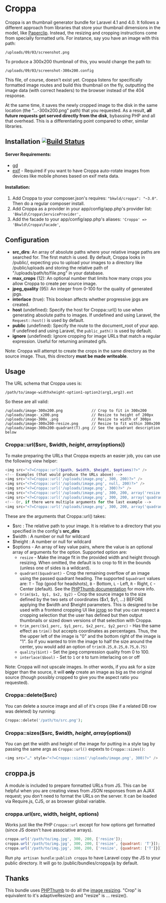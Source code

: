 # Croppa

Croppa is an thumbnail generator bundle for Laravel 4.1 and 4.0.  It follows a different approach from libraries that store your thumbnail dimensions in the model, like [Paperclip](https://github.com/thoughtbot/paperclip).  Instead, the resizing and cropping instructions come from specially formatted urls.  For instance, say you have an image with this path:

    /uploads/09/03/screenshot.png

To produce a 300x200 thumbnail of this, you would change the path to:

    /uploads/09/03/screenshot-300x200.config

This file, of course, doesn't exist yet.  Croppa listens for specifically formatted image routes and build this thumbnail on the fly, outputting the image data (with correct headers) to the browser instead of the 404 response.

At the same time, it saves the newly cropped image to the disk in the same location (the "…-300x200.png" path) that you requested.  As a result, **all future requests get served directly from the disk**, bybassing PHP and all that overhead.  This is a differentiating point compared to other, similar libraries.


## Installation [![Build Status](https://travis-ci.org/BKWLD/croppa.svg?branch=master)](https://travis-ci.org/BKWLD/croppa)

#### Server Requirements:

* [gd](http://php.net/manual/en/book.image.php)
* [exif](http://php.net/manual/en/book.exif.php) - Required if you want to have Croppa auto-rotate images from devices like mobile phones based on exif meta data.

#### Installation: 

1. Add Croppa to your composer.json's requires: `"bkwld/croppa": "~3.0"`.  Then do a regular composer install.
2. Add Croppa as a provider in your app/config/app.php's provider list: `'Bkwld\Croppa\ServiceProvider',`
3. Add the facade to your app/config/app.php's aliases: `'Croppa' => 'Bkwld\Croppa\Facade'`,

## Configuration

* **src_dirs**: An array of absolute paths where your relative image paths are searched for.  The first match is used.  By default, Croppa looks in /public/, expecting you to upload your images to a directory like /public/uploads and storing the relative path of "/uploads/path/to/file.png" in your database.
* **max_crops** (12): An optional number that limits how many crops you allow Croppa to create per source image.
* **jpeg_quality** (95): An integer from 0-100 for the quality of generated jpgs.
* **interlace** (true): This boolean affects whether progressive jpgs are created.
* **host** (undefined): Specify the host for Croppa::url() to use when generating absolute paths to images.  If undefined and using Laravel, the `Request::host()` is used by default.
* **public** (undefined): Specify the route to the document_root of your app.  If undefined and using Laravel, the `public_path()` is used by default.
* **ignore** (undefined): Ignore cropping for image URLs that match a regular expression. Useful for returning animated gifs.

Note: Croppa will attempt to create the crops in the same directory as the source image.  Thus, this directory **must be made writeable**.

## Usage

The URL schema that Croppa uses is:

    /path/to/image-widthxheight-option1-option2(arg1,arg2).ext

So these are all valid:

    /uploads/image-300x200.png             // Crop to fit in 300x200
    /uploads/image-_x200.png               // Resize to height of 200px
    /uploads/image-300x_.png               // Resize to width of 300px
    /uploads/image-300x200-resize.png      // Resize to fit within 300x200
    /uploads/image-300x200-quadrant(T).png // See the quadrant description below

### Croppa::url($src, $width, $height, array($options))

To make preparing the URLs that Croppa expects an easier job, you can use the following view helper:

```php
<img src="<?=Croppa::url($path, $width, $height, $options)?>" />
<!-- Examples (that would produce the URLs above) -->
<img src="<?=Croppa::url('/uploads/image.png', 300, 200)?>" />
<img src="<?=Croppa::url('/uploads/image.png', null, 200)?>" />
<img src="<?=Croppa::url('/uploads/image.png', 300)?>" />
<img src="<?=Croppa::url('/uploads/image.png', 300, 200, array('resize'))?>" />
<img src="<?=Croppa::url('/uploads/image.png', 300, 200, array('quadrant' => 'T'))?>" />
<!-- Or, if there were multiple arguments for the last example -->
<img src="<?=Croppa::url('/uploads/image.png', 300, 200, array('quadrant' => array('T')))?>" />
```

These are the arguments that Croppa::url() takes:

* $src : The relative path to your image.  It is relative to a directory that you specified in the config's **src_dirs**
* $width : A number or null for wildcard
* $height : A number or null for wildcard
* $options - An array of key value pairs, where the value is an optional array of arguments for the option.  Supported option are:
  * `resize` - Make the image fit in the provided width and height through resizing.  When omitted, the default is to crop to fit in the bounds (unless one of sides is a wildcard).
  * `quadrant($quadrant)` - Crop the remaining overflow of an image using the passed quadrant heading.  The supported `$quadrant` values are: `T` - Top (good for headshots), `B` - Bottom, `L` - Left, `R` - Right, `C` - Center (default).  See the [PHPThumb documentation](https://github.com/masterexploder/PHPThumb/blob/master/src/PHPThumb/GD.php#L485) for more info.
  * `trim($x1, $y1, $x2, $y2)` - Crop the source image to the size defined by the two sets of coordinates ($x1, $y1, ...) BEFORE applying the $width and $height parameters.  This is designed to be used with a frontend cropping UI like [jcrop](http://deepliquid.com/content/Jcrop.html) so that you can respect a cropping selection that the user has defined but then output thumbnails or sized down versions of that selection with Croppa.
  * `trim_perc($x1_perc, $y1_perc, $x2_perc, $y2_perc)` - Has the same effect as `trim()` but accepts coordinates as percentages.  Thus, the the upper left of the image is "0" and the bottom right of the image is "1".  So if you wanted to trim the image to half the size around the center, you would add an option of `trim(0.25,0.25,0.75,0.75)`
  * `quality($int)` - Set the jpeg compression quality from 0 to 100.
  * `interlace($bool)` - Set to `1` or `0` to turn interlacing on or off

 Note: Croppa will not upscale images.  In other words, if you ask for a size bigger than the source, it will **only** create an image as big as the original source (though possibly cropped to give you the aspect ratio you requested).

### Croppa::delete($src)

You can delete a source image and all of it's crops (like if a related DB row was deleted) by running:

```php
Croppa::delete('/path/to/src.png');
```

### Croppa::sizes($src, $width, $height, array($options))


You can get the width and height of the image for putting in a style tag by passing the same args as `Croppa::url()` expexts to `Croppa::sizes()`:

```php
<img src="…" style="<?=Croppa::sizes('/uploads/image.png', 300)?>" />
```


## croppa.js

A module is included to prepare formatted URLs from JS.  This can be helpful when you are creating views from JSON responses from an AJAX request; you don't need to format the URLs on the server.  It can be loaded via Require.js, CJS, or as browser global variable.

### croppa.url(src, width, height, options)

Works just like the PHP `Croppa::url` except for how options get formatted (since JS doesn't have associative arrays).

```js
croppa.url('/path/to/img.jpg', 300, 200, ['resize']);
croppa.url('/path/to/img.jpg', 300, 200, ['resize', {quadrant: 'T'}]);
croppa.url('/path/to/img.jpg', 300, 200, ['resize', {quadrant: ['T']}]);
```

Run `php artisan bundle:publish croppa` to have Laravel copy the JS to your public directory.  It will go to /public/bundles/croppa/js by default.


## Thanks

This bundle uses [PHPThumb](https://github.com/masterexploder/PHPThumb) to do all the [image resizing](https://github.com/masterexploder/PHPThumb/wiki/Basic-Usage).  "Crop" is equivalent to it's adaptiveResize() and "resize" is … resize().  
